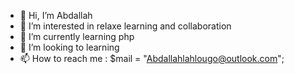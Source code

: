 - 👋 Hi, I’m Abdallah
- 👀 I’m interested in relaxe learning and collaboration
- 🌱 I’m currently learning php
- 💞️ I’m looking to learning
- 📫 How to reach me : $mail = "Abdallahlahlougo@outlook.com";

<!---
Lahlougo13/Lahlougo13 is a ✨ special ✨ repository because its `README.md` (this file) appears on your GitHub profile.
You can click the Preview link to take a look at your changes.
--->
